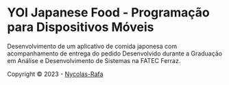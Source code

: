 # YOI Japanese Food - Programação para Dispositivos Móveis
Desenvolvimento de um aplicativo de comida japonesa com acompanhamento de entrega do pedido
Desenvolvido durante a Graduação em Análise e Desenvolvimento de Sistemas na FATEC Ferraz.

Copyright © 2023 - [Nycolas-Rafa]([https://github.com/Nycolas-Rafa])
